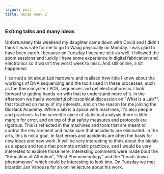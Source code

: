 ```yaml
---
layout: post
title: Recap week 2
---
```

### Exiting talks and many ideas
Unfortunately this weekend my daughter came down with Covid and I didn't think it was safe for me to go to Waag physically on Monday. I was glad to have been careful because on Tuesday I became sick as well. I followed the zoom sessions and luckily I have some experience in digital fabrication and electronics so it wasn't the worst week to miss. And still online, a lot happened:

I learned a lot about Lab hardware and realised how little I know about the workings of DNA sequencing and the tools used in these processes, such as the thermocycler / PCR, sequencer and gel electrophoresis. I look forward to getting hands-on with that to understand more of it. In the afternoon we had a wonderful philosophical discussion on "What is a Lab?", that touched on many of my interests, and on  the reason for me joining the BioHack Academy. While a lab is a space with machines, it's also people and practices. In the scientific cycle of statistical analysis there is little margin for error, and on top of that safety measures and protocols are rigorous. This is reflected in the machines and tools that are meant to control the environment and make sure that accidents are eliminated. In the arts, this is not a goal, in fact errors and accidents are often the basis for new ideas and new work. It will be very interesting to think about the biolab as a space and tools that promote artistic practices, and I would be very interested to explore those here. Interesting comments were made bout the "Education of Attention", "Post Phenomenology" and the "heads down phenomenon" which could be interesting to look into. On Tuesday we met bioartist Jan Vanouse for an online lecture about his work. 
